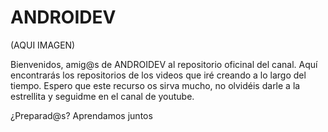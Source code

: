 # ANDROIDEV

(AQUI IMAGEN)

Bienvenidos, amig@s de ANDROIDEV al repositorio oficinal del canal. Aquí encontrarás los repositorios de los videos que iré creando a lo largo del tiempo.
Espero que este recurso os sirva mucho, no olvidéis darle a la estrellita y seguidme en el canal de youtube.

¿Preparad@s? Aprendamos juntos

